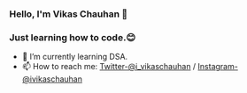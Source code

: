 ### Hello, I'm Vikas Chauhan 👋
### Just learning how to code.😊
- 🌱 I’m currently learning DSA.
- 📫 How to reach me: [Twitter-@i_vikaschauhan](https://twitter.com/i_vikaschauhan) / [Instagram-@ivikaschauhan](www.instagram.com/ivikaschauhan)
